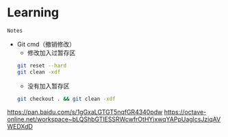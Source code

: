 # Learning
`Notes`
* Git cmd（撤销修改）
  * 修改加入过暂存区
  ```Bash
  git reset --hard
  git clean -xdf
  ```
  * 没有加入暂存区
  ```Bash
  git checkout . && git clean -xdf
  ```
https://pan.baidu.com/s/1gGxaLGTGT5nqfGR4340pdw
https://octave-online.net/workspace~bLQShbGTlESSRWcwfrOtHYjxwqYAPpUaglcsJziqAVWEDXdD
